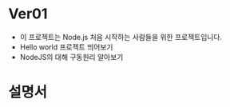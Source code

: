 # Ver01

- 이 프로젝트는 Node.js 처음 시작하는 사람들을 위한 프로젝트입니다.
- Hello world 프로젝트 띄어보기
- NodeJS의 대해 구동원리 알아보기


# 설명서 

